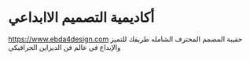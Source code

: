 # أكاديمية التصميم الاابداعي
https://www.ebda4design.com
حقيبة المصمم المحترف الشامله طريقك للتميز والإبداع في عالم فن الديزاين الجرافيكي
